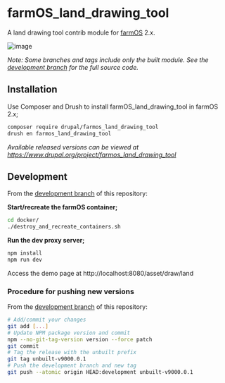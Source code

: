 # farmOS_land_drawing_tool

A land drawing tool contrib module for [farmOS](https://farmos.org/) 2.x.

![image](https://user-images.githubusercontent.com/30754460/124950481-4c81e800-dfc7-11eb-8c35-4545883d72ff.png)

*Note: Some branches and tags include only the built module. See the [development branch][development branch] for the full source code.*

## Installation

Use Composer and Drush to install farmOS_land_drawing_tool in farmOS 2.x;

```sh
composer require drupal/farmos_land_drawing_tool
drush en farmos_land_drawing_tool
```

*Available released versions can be viewed at https://www.drupal.org/project/farmos_land_drawing_tool*

## Development

From the [development branch][development branch] of this repository:

**Start/recreate the farmOS container;**

```sh
cd docker/
./destroy_and_recreate_containers.sh
```

**Run the dev proxy server;**

```sh
npm install
npm run dev
```

Access the demo page at http://localhost:8080/asset/draw/land

### Procedure for pushing new versions

From the [development branch][development branch] of this repository:

```sh
# Add/commit your changes
git add [...]
# Update NPM package version and commit
npm --no-git-tag-version version --force patch
git commit
# Tag the release with the unbuilt prefix
git tag unbuilt-v9000.0.1
# Push the development branch and new tag
git push --atomic origin HEAD:development unbuilt-v9000.0.1
```

[development branch]: https://github.com/symbioquine/farmOS_land_drawing_tool/tree/development
